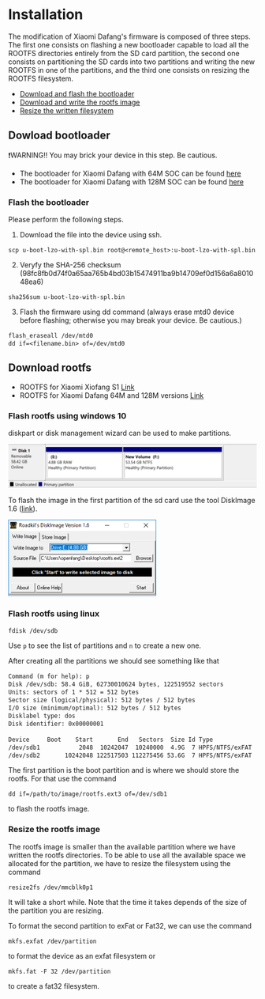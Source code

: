 # Installation

The modification of Xiaomi Dafang's firmware is composed of three steps. The first one consists on flashing a new bootloader capable to load all the ROOTFS directories entirely from the SD card partition, the second one consists on partitioning the SD cards into two partitions and writing the new ROOTFS in one of the partitions, and the third one consists on resizing the ROOTFS filesystem.

- [Download and flash the bootloader](#dowload-bootloader)
- [Download and write the rootfs image](#download-rootfs)
- [Resize the written filesystem](#resize-the-rootfs-image)


## Dowload bootloader

:heavy_exclamation_mark:WARNING!! You may brick your device in this step. Be cautious.

- The bootloader for Xiaomi Dafang with 64M SOC can be found [here](https://github.com/anmaped/openfang/releases)
- The bootloader for Xiaomi Dafang with 128M SOC can be found [here](https://github.com/anmaped/openfang/releases)

### Flash the bootloader

Please perform the following steps.
1) Download the file into the device using ssh.
```
scp u-boot-lzo-with-spl.bin root@<remote_host>:u-boot-lzo-with-spl.bin
```

2) Veryfy the SHA-256 checksum (98fc8fb0d74f0a65aa765b4bd03b15474911ba9b14709ef0d156a6a801048ea6)
```
sha256sum u-boot-lzo-with-spl.bin
```

3) Flash the firmware using dd command (always erase mtd0 device before flashing; otherwise you may break your device. Be cautious.)
```
flash_eraseall /dev/mtd0
dd if=<filename.bin> of=/dev/mtd0
```

## Download rootfs

- ROOTFS for Xiaomi Xiofang S1 [Link](https://github.com/anmaped/openfang/releases)
- ROOTFS for Xiaomi Dafang 64M and 128M versions [Link](https://github.com/anmaped/openfang/releases)

### Flash rootfs using windows 10

diskpart or disk management wizard can be used to make partitions.

<img src="/doc/use_diskpart.png" width="600">

To flash the image in the first partition of the sd card use the tool DiskImage 1.6 ([link](http://www.roadkil.net/program.php/P12/Disk%20Image)).

<img src="/doc/towrite.png" width="300">


### Flash rootfs using linux

```
fdisk /dev/sdb
```
Use `p` to see the list of partitions and `n` to create a new one.

After creating all the partitions we should see something like that

```
Command (m for help): p
Disk /dev/sdb: 58.4 GiB, 62730010624 bytes, 122519552 sectors
Units: sectors of 1 * 512 = 512 bytes
Sector size (logical/physical): 512 bytes / 512 bytes
I/O size (minimum/optimal): 512 bytes / 512 bytes
Disklabel type: dos
Disk identifier: 0x00000001

Device     Boot    Start       End   Sectors  Size Id Type
/dev/sdb1           2048  10242047  10240000  4.9G  7 HPFS/NTFS/exFAT
/dev/sdb2       10242048 122517503 112275456 53.6G  7 HPFS/NTFS/exFAT
```

The first partition is the boot partition and is where we should store the rootfs. For that use the command

```
dd if=/path/to/image/rootfs.ext3 of=/dev/sdb1
```
to flash the rootfs image.


### Resize the rootfs image

The rootfs image is smaller than the available partition where we have written the rootfs directories. To be able to use all the available space we allocated for the partition, we have to resize the filesystem using the command
```
resize2fs /dev/mmcblk0p1
```
It will take a short while. Note that the time it takes depends of the size of the partition you are resizing.

To format the second partition to exFat or Fat32, we can use the command

```
mkfs.exfat /dev/partition
```
to format the device as an exfat filesystem or
```
mkfs.fat -F 32 /dev/partition
```
to create a fat32 filesystem.
